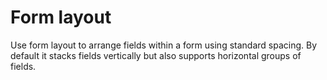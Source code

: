 # Form layout

Use form layout to arrange fields within a form using standard spacing. By default it stacks fields vertically but also
supports horizontal groups of fields.
